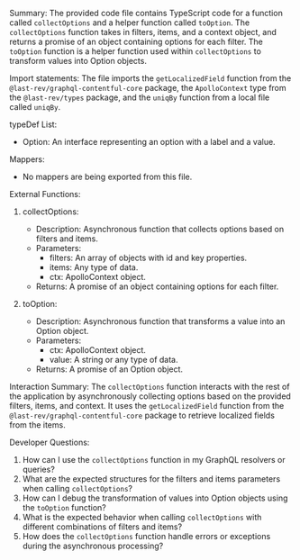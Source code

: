 Summary:
The provided code file contains TypeScript code for a function called `collectOptions` and a helper function called `toOption`. The `collectOptions` function takes in filters, items, and a context object, and returns a promise of an object containing options for each filter. The `toOption` function is a helper function used within `collectOptions` to transform values into Option objects.

Import statements:
The file imports the `getLocalizedField` function from the `@last-rev/graphql-contentful-core` package, the `ApolloContext` type from the `@last-rev/types` package, and the `uniqBy` function from a local file called `uniqBy`.

typeDef List:
- Option: An interface representing an option with a label and a value.

Mappers:
- No mappers are being exported from this file.

External Functions:
1. collectOptions: 
   - Description: Asynchronous function that collects options based on filters and items.
   - Parameters: 
     - filters: An array of objects with id and key properties.
     - items: Any type of data.
     - ctx: ApolloContext object.
   - Returns: A promise of an object containing options for each filter.

2. toOption: 
   - Description: Asynchronous function that transforms a value into an Option object.
   - Parameters: 
     - ctx: ApolloContext object.
     - value: A string or any type of data.
   - Returns: A promise of an Option object.

Interaction Summary:
The `collectOptions` function interacts with the rest of the application by asynchronously collecting options based on the provided filters, items, and context. It uses the `getLocalizedField` function from the `@last-rev/graphql-contentful-core` package to retrieve localized fields from the items.

Developer Questions:
1. How can I use the `collectOptions` function in my GraphQL resolvers or queries?
2. What are the expected structures for the filters and items parameters when calling `collectOptions`?
3. How can I debug the transformation of values into Option objects using the `toOption` function?
4. What is the expected behavior when calling `collectOptions` with different combinations of filters and items?
5. How does the `collectOptions` function handle errors or exceptions during the asynchronous processing?